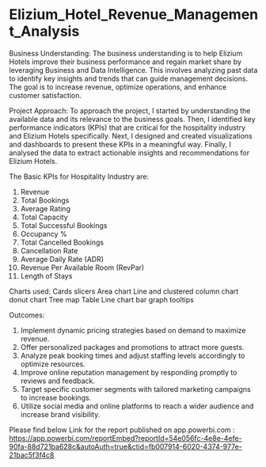 # Elizium_Hotel_Revenue_Management_Analysis

Business Understanding:
The business understanding is to help Elizium Hotels improve their business performance and regain market share by leveraging Business and Data Intelligence. This involves analyzing past data to identify key insights and trends that can guide management decisions. The goal is to increase revenue, optimize operations, and enhance customer satisfaction.

Project Approach:
To approach the project, I started by understanding the available data and its relevance to the business goals. Then, I identified key performance indicators (KPIs) that are critical for the hospitality industry and Elizium Hotels specifically. Next, I designed and created visualizations and dashboards to present these KPIs in a meaningful way. Finally, I analysed the data to extract actionable insights and recommendations for Elizium Hotels.

The Basic KPIs for Hospitality Industry are:
1. Revenue
2. Total Bookings
3. Average Rating
4. Total Capacity
5. Total Successful Bookings
6. Occupancy %
7. Total Cancelled Bookings
8. Cancellation Rate
9. Average Daily Rate (ADR)
10. Revenue Per Available Room (RevPar)
11. Length of Stays

Charts used: 
Cards
slicers 
Area chart
Line and clustered column chart
donut chart
Tree map 
Table 
Line chart
bar graph 
tooltips 

Outcomes: 

1. Implement dynamic pricing strategies based on demand to maximize revenue.
2. Offer personalized packages and promotions to attract more guests.
3. Analyze peak booking times and adjust staffing levels accordingly to optimize resources.
4. Improve online reputation management by responding promptly to reviews and feedback.
5. Target specific customer segments with tailored marketing campaigns to increase bookings.
6. Utilize social media and online platforms to reach a wider audience and increase brand visibility.

Please find below Link for the report published on app.powerbi.com : https://app.powerbi.com/reportEmbed?reportId=54e056fc-4e8e-4efe-90fa-88d721ba628c&autoAuth=true&ctid=fb007914-6020-4374-977e-21bac5f3f4c8
